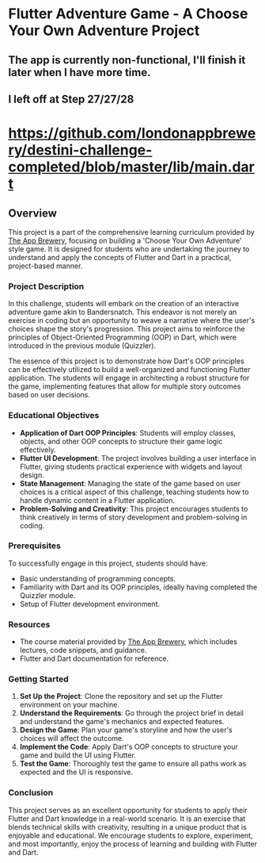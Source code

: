 # Flutter Adventure Game - A Choose Your Own Adventure Project

## The app is currently non-functional, I'll finish it later when I have more time.
## I left off at Step 27/27/28

# https://github.com/londonappbrewery/destini-challenge-completed/blob/master/lib/main.dart

## Overview

This project is a part of the comprehensive learning curriculum provided by [The App Brewery](https://www.appbrewery.co/), focusing on building a 'Choose Your Own Adventure' style game. It is designed for students who are undertaking the journey to understand and apply the concepts of Flutter and Dart in a practical, project-based manner.

### Project Description

In this challenge, students will embark on the creation of an interactive adventure game akin to Bandersnatch. This endeavor is not merely an exercise in coding but an opportunity to weave a narrative where the user's choices shape the story's progression. This project aims to reinforce the principles of Object-Oriented Programming (OOP) in Dart, which were introduced in the previous module (Quizzler).

The essence of this project is to demonstrate how Dart's OOP principles can be effectively utilized to build a well-organized and functioning Flutter application. The students will engage in architecting a robust structure for the game, implementing features that allow for multiple story outcomes based on user decisions.

### Educational Objectives

- **Application of Dart OOP Principles**: Students will employ classes, objects, and other OOP concepts to structure their game logic effectively.
- **Flutter UI Development**: The project involves building a user interface in Flutter, giving students practical experience with widgets and layout design.
- **State Management**: Managing the state of the game based on user choices is a critical aspect of this challenge, teaching students how to handle dynamic content in a Flutter application.
- **Problem-Solving and Creativity**: This project encourages students to think creatively in terms of story development and problem-solving in coding.

### Prerequisites

To successfully engage in this project, students should have:

- Basic understanding of programming concepts.
- Familiarity with Dart and its OOP principles, ideally having completed the Quizzler module.
- Setup of Flutter development environment.

### Resources

- The course material provided by [The App Brewery](https://www.appbrewery.co/), which includes lectures, code snippets, and guidance.
- Flutter and Dart documentation for reference.

### Getting Started

1. **Set Up the Project**: Clone the repository and set up the Flutter environment on your machine.
2. **Understand the Requirements**: Go through the project brief in detail and understand the game's mechanics and expected features.
3. **Design the Game**: Plan your game's storyline and how the user's choices will affect the outcome.
4. **Implement the Code**: Apply Dart's OOP concepts to structure your game and build the UI using Flutter.
5. **Test the Game**: Thoroughly test the game to ensure all paths work as expected and the UI is responsive.

### Conclusion

This project serves as an excellent opportunity for students to apply their Flutter and Dart knowledge in a real-world scenario. It is an exercise that blends technical skills with creativity, resulting in a unique product that is enjoyable and educational. We encourage students to explore, experiment, and most importantly, enjoy the process of learning and building with Flutter and Dart.
